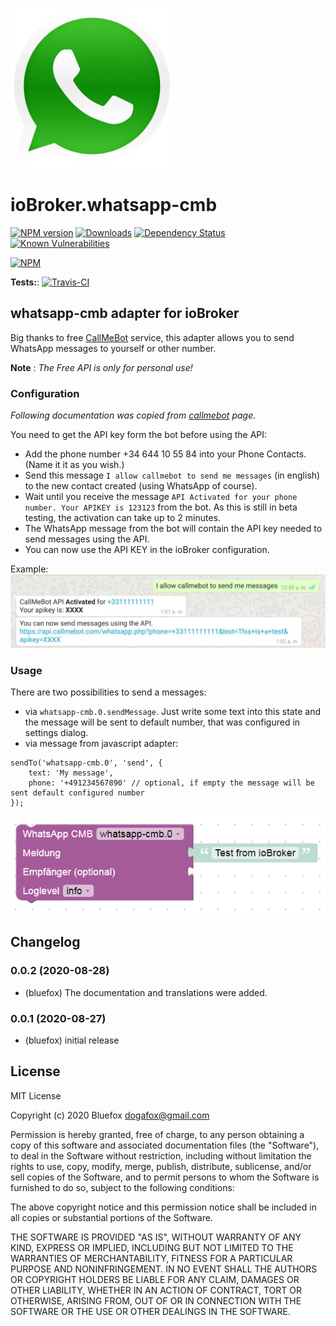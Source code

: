 ![Logo](admin/whatsapp-cmb.png)
# ioBroker.whatsapp-cmb

[![NPM version](http://img.shields.io/npm/v/iobroker.whatsapp-cmb.svg)](https://www.npmjs.com/package/iobroker.whatsapp-cmb)
[![Downloads](https://img.shields.io/npm/dm/iobroker.whatsapp-cmb.svg)](https://www.npmjs.com/package/iobroker.whatsapp-cmb)
[![Dependency Status](https://img.shields.io/david/bluefox/iobroker.whatsapp-cmb.svg)](https://david-dm.org/bluefox/iobroker.whatsapp-cmb)
[![Known Vulnerabilities](https://snyk.io/test/github/bluefox/ioBroker.whatsapp-cmb/badge.svg)](https://snyk.io/test/github/bluefox/ioBroker.whatsapp-cmb)

[![NPM](https://nodei.co/npm/iobroker.whatsapp-cmb.png?downloads=true)](https://nodei.co/npm/iobroker.whatsapp-cmb/)

**Tests:**: [![Travis-CI](http://img.shields.io/travis/bluefox/ioBroker.whatsapp-cmb/master.svg)](https://travis-ci.org/bluefox/ioBroker.whatsapp-cmb)

## whatsapp-cmb adapter for ioBroker
Big thanks to free [CallMeBot](https://www.callmebot.com/blog/free-api-whatsapp-messages/) service, this adapter allows you to send WhatsApp messages to yourself or other number.

**Note** : *The Free API is only for personal use!*

### Configuration
*Following documentation was copied from [callmebot](https://www.callmebot.com/blog/free-api-whatsapp-messages/) page.*

You need to get the API key form the bot before using the API:

- Add the phone number +34 644 10 55 84 into your Phone Contacts. (Name it it as you wish.)
- Send this message `I allow callmebot to send me messages` (in english) to the new contact created (using WhatsApp of course).
- Wait until you receive the message `API Activated for your phone number. Your APIKEY is 123123` from the bot. As this is still in beta testing, the activation can take up to 2 minutes.
- The WhatsApp message from the bot will contain the API key needed to send messages using the API.
- You can now use the API KEY in the ioBroker configuration.

Example:
![Example](img/whatsapp.jpg)

### Usage
There are two possibilities to send a messages:
- via `whatsapp-cmb.0.sendMessage`. Just write some text into this state and the message will be sent to default number, that was configured in settings dialog.
- via message from javascript adapter:
```
sendTo('whatsapp-cmb.0', 'send', {
    text: 'My message', 
    phone: '+491234567890' // optional, if empty the message will be sent default configured number
});
``` 

![Blockly](img/blockly.png)

<!--
	Placeholder for the next version (at the beginning of the line):
	### __WORK IN PROGRESS__
-->
## Changelog
### 0.0.2 (2020-08-28)
* (bluefox) The documentation and translations were added.

### 0.0.1 (2020-08-27)
* (bluefox) initial release

## License
MIT License

Copyright (c) 2020 Bluefox <dogafox@gmail.com>

Permission is hereby granted, free of charge, to any person obtaining a copy
of this software and associated documentation files (the "Software"), to deal
in the Software without restriction, including without limitation the rights
to use, copy, modify, merge, publish, distribute, sublicense, and/or sell
copies of the Software, and to permit persons to whom the Software is
furnished to do so, subject to the following conditions:

The above copyright notice and this permission notice shall be included in all
copies or substantial portions of the Software.

THE SOFTWARE IS PROVIDED "AS IS", WITHOUT WARRANTY OF ANY KIND, EXPRESS OR
IMPLIED, INCLUDING BUT NOT LIMITED TO THE WARRANTIES OF MERCHANTABILITY,
FITNESS FOR A PARTICULAR PURPOSE AND NONINFRINGEMENT. IN NO EVENT SHALL THE
AUTHORS OR COPYRIGHT HOLDERS BE LIABLE FOR ANY CLAIM, DAMAGES OR OTHER
LIABILITY, WHETHER IN AN ACTION OF CONTRACT, TORT OR OTHERWISE, ARISING FROM,
OUT OF OR IN CONNECTION WITH THE SOFTWARE OR THE USE OR OTHER DEALINGS IN THE
SOFTWARE.